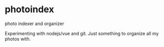 # photoindex
photo indexer and organizer

Experimenting with nodejs/vue and git. Just something to organize all my photos with. 
